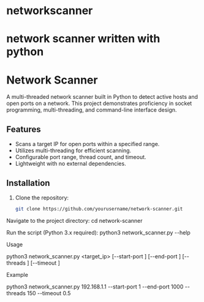 # networkscanner
# network scanner written with python

# Network Scanner

A multi-threaded network scanner built in Python to detect active hosts and open ports on a network. This project demonstrates proficiency in socket programming, multi-threading, and command-line interface design.

## Features
- Scans a target IP for open ports within a specified range.
- Utilizes multi-threading for efficient scanning.
- Configurable port range, thread count, and timeout.
- Lightweight with no external dependencies.

## Installation
1. Clone the repository:
   ```bash
   git clone https://github.com/yourusername/network-scanner.git


Navigate to the project directory:
cd network-scanner

Run the script (Python 3.x required):
python3 network_scanner.py --help

Usage

python3 network_scanner.py <target_ip> [--start-port <start>] [--end-port <end>] [--threads <threads>] [--timeout <timeout>]

Example

python3 network_scanner.py 192.168.1.1 --start-port 1 --end-port 1000 --threads 150 --timeout 0.5
